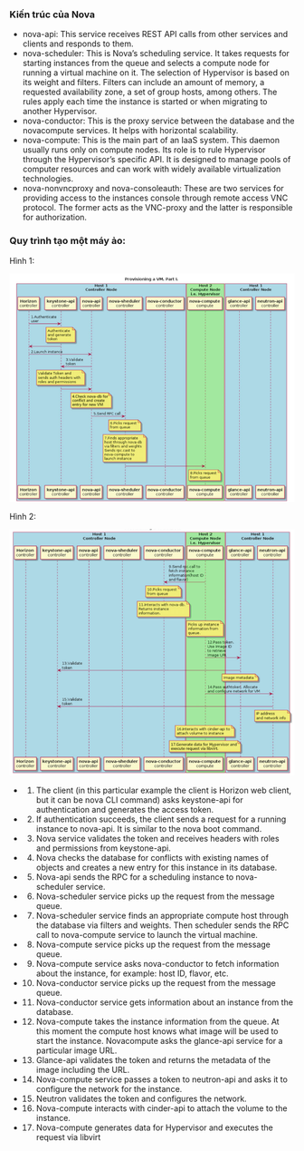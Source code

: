 ### Kiến trúc của Nova

- nova-api: This service receives REST API calls from other services and clients and responds to them.
- nova-scheduler: This is Nova’s scheduling service. It takes requests for starting instances from the queue and selects a compute node for running a virtual machine on it. The selection of Hypervisor is based on its weight and filters. Filters can include an amount of memory, a requested availability zone, a set of group hosts, among others. The rules apply each time the instance is started or when migrating to another Hypervisor.
- nova-conductor: This is the proxy service between the database and the novacompute services. It helps with horizontal scalability.
- nova-compute: This is the main part of an IaaS system. This daemon usually runs only on compute nodes. Its role is to rule Hypervisor through the Hypervisor’s specific API. It is designed to manage pools of computer resources and can work with widely available virtualization technologies.
- nova-nonvncproxy and nova-consoleauth: These are two services for providing access to the instances console through remote access VNC protocol. The former acts as the VNC-proxy and the latter is responsible for authorization.

### Quy trình tạo một máy ảo:

Hình 1: 

<img src="../images/flow-vm1.png" />

Hình 2: 

<img src="../images/flow-vm2.png" />

- 1. The client (in this particular example the client is Horizon web client, but it can be nova CLI command) asks keystone-api for authentication and generates the access token.
- 2. If authentication succeeds, the client sends a request for a running instance to nova-api. It is similar to the nova boot command.
- 3. Nova service validates the token and receives headers with roles and permissions from keystone-api.
- 4. Nova checks the database for conflicts with existing names of objects and creates a new entry for this instance in its database.
- 5. Nova-api sends the RPC for a scheduling instance to nova-scheduler service.
- 6. Nova-scheduler service picks up the request from the message queue.
- 7. Nova-scheduler service finds an appropriate compute host through the database via filters and weights. Then scheduler sends the RPC call to nova-compute service to launch the virtual machine.
- 8. Nova-compute service picks up the request from the message queue.
- 9. Nova-compute service asks nova-conductor to fetch information about the instance, for example: host ID, flavor, etc.
- 10. Nova-conductor service picks up the request from the message queue.
- 11. Nova-conductor service gets information about an instance from the database.
- 12. Nova-compute takes the instance information from the queue. At this moment the compute host knows what image will be used to start the instance. Novacompute asks the glance-api service for a particular image URL.
- 13. Glance-api validates the token and returns the metadata of the image including the URL.
- 14. Nova-compute service passes a token to neutron-api and asks it to configure the network for the instance.
- 15. Neutron validates the token and configures the network.
- 16. Nova-compute interacts with cinder-api to attach the volume to the instance.
- 17. Nova-compute generates data for Hypervisor and executes the request via libvirt